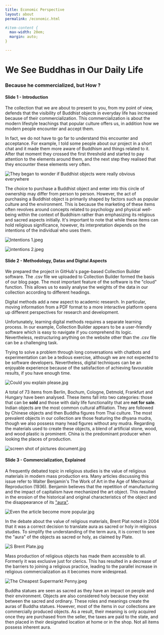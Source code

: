 ```yaml
---
title: Economic Perspective
layout: about
permalink: /economic.html

#item-content {
  max-width: 20em;
  margin: auto;
}

---
```


# We See Buddhas in Our Daily Life

### Because he commercialized, but How ?

#### Slide 1 - Introduction

The collection that we are about to present to you, from my point of view, defends that the visibility of Buddhist objects in everyday life has increased because of their commercialization. This commercialization is about the modern lifestyle teachings that popular culture offers us, in addition how we modern people encounter and accept them.

In fact, we do not have to go far to understand this encounter and acceptance. For example, I told some people about our project in a short chat and it made them more aware of Buddhism and things related to it. After that moment they crossed the first threshold and started to pay attention to the elements around them, and the next step they realised that they encounter these elements very often.

![They began to wonder if Buddhist objects were really obvious everywhere](https://github.com/ceresdigaproject/economicorsacred1/blob/main/assets/img/Screenshots.jpg?raw=true)


The choice to purchase a Buddhist object and enter into this circle of ownership may differ from person to person. However, the act of purchasing a Buddhist object is primarily shaped by factors such as popular culture and the environment. This is because the marketing of these items often revolves around concepts related to psychology and physical well-being within the context of Buddhism rather than emphasizing its religious and sacred aspects initially. It's important to note that while these items can hold religious significance, however, its interpretation depends on the intentions of the individual who uses them.

![Intentions 1.jpeg](https://github.com/ceresdigaproject/economicorsacred1/blob/main/assets/img/spiritual%20intention%201.jpeg?raw=true)


![intentions 2.jpeg](https://github.com/ceresdigaproject/economicorsacred1/blob/main/assets/img/spiritual%20intention%202.jpeg?raw=true)


#### Slide 2 - Methodology, Datas and Digital Aspects

We prepared the project in GitHub's page-based Collection Builder software. The .csv file we uploaded to Collection Builder formed the basis of our blog page. The most important feature of the software is the "cloud" function. This allows us to easily analyse the weights of the data in our collection according to different headings.

Digital methods add a new aspect to academic research. In particular, moving information from a PDF format to a more interactive platform opens up different perspectives for research and development.

Unfortunately, learning digital methods requires a separate learning process. In our example, Collection Builder appears to be a user-friendly software which is easy to navigate if you comprehend its logic. Nevertheless, restructuring anything on the website other than the .csv file can be a challenging task.

Trying to solve a problem through long conversations with chatbots and experimentation can be a tedious exercise, although we are not expected to be software developers. Nevertheless, digital techniques can be an enjoyable experience because of the satisfaction of achieving favourable results, if you have enough time.

![Could you explain please.jpg](https://github.com/ceresdigaproject/economicorsacred1/blob/main/assets/img/digital%20methods%20paragraph.jpg?raw=true)


A total of 73 items from Berlin, Bochum, Cologne, Detmold, Frankfurt and Hungary have been analysed. These items fall into two categories: those that can be **sold** and those with daily life functionality that are **not for sale**. Indian objects are the most common cultural affiliation. They are followed by Chinese objects and then Buddha figures from Thai culture. The most prevalent objects in our collection are those featuring the dhyana mudra, though we also possess many head figures without any mudra. Regarding the materials used to create these objects, a blend of artificial stone, wood, and wood plastic is prominent. China is the predominant producer when looking the places of production.

![screen shot of pictures document.jpg](https://github.com/ceresdigaproject/economicorsacred1/blob/main/assets/img/data%20image.jpg?raw=true)

#### Slide 3 - Commercialization, Explained

A frequently debated topic in religious studies is the value of religious materials in modern mass production era. Many articles discussing this issue refer to Walter Benjamin's The Work of Art in the Age of Mechanical Reproduction (1936). Benjamin believes that the repetition of manufacturing and the impact of capitalism have mechanized the art object. This resulted in the erosion of the historical and original characteristics of the object and the disappearance of its ["aura"](https://dictionary.cambridge.org/dictionary/english/aura).

![Even the article become more popular.jpg](https://github.com/ceresdigaproject/economicorsacred1/blob/main/assets/img/Walter%20Benjamin.jpg?raw=true)


In the debate about the value of religious materials, Brent Plat noted in 2004 that it was a correct decision to translate aura as sacred or holy in religious studies. To simplify the understanding of the term aura, it is correct to see the "aura" of the objects as sacred or holy, as claimed by Plate.

![S Brent Plate.jpg](https://github.com/ceresdigaproject/economicorsacred1/blob/main/assets/img/S%20Brent%20Plate.jpg?raw=true)


Mass production of religious objects has made them accessible to all. Formerly it was exclusive just for clerics. This has resulted in a decrease of the barriers to joining a religious practice, leading to the parallel increase in religious commercialization as it becomes more widespread.

![The Cheapest Supermarkt Penny.jpeg](https://github.com/ceresdigaproject/economicorsacred1/blob/main/assets/img/The%20Cheapest%20Supermarkt%20Penny.jpeg?raw=true)


Buddha statues are seen as sacred as they have an impact on people and their environment. Objects are also considered holy because they exist between the sacred and ordinary. These roles and meanings create the auras of Buddha statues. However, most of the items in our collections are commercially produced objects. As a result, their meaning is only acquired once they are purchased from the seller, the taxes are paid to the state, and then placed in their designated location at home or in the shop. Not all items possess inherent aura.
